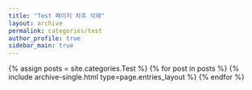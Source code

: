 ```yaml
---
title: "Test 페이지 차후 삭제"
layout: archive
permalink: categories/test
author_profile: true
sidebar_main: true
---
```

<!-- 공백이 포함되어 있는 카테고리 이름의 경우 site.categories.['a b c'] 이런식으로! -->

{% assign posts = site.categories.Test %}
{% for post in posts %} {% include archive-single.html type=page.entries_layout %} {% endfor %}
